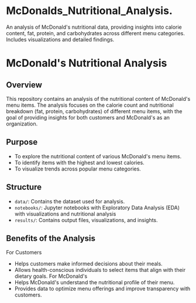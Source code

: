 # McDonalds_Nutritional_Analysis.
An analysis of McDonald's nutritional data, providing insights into calorie content, fat, protein, and carbohydrates across different menu categories. Includes visualizations and detailed findings.
# McDonald's Nutritional Analysis

## Overview
This repository contains an analysis of the nutritional content of McDonald's menu items. The analysis focuses on the calorie count and nutritional breakdown (fat, protein, carbohydrates) of different menu items, with the goal of providing insights for both customers and McDonald's as an organization.

## Purpose
- To explore the nutritional content of various McDonald's menu items.
- To identify items with the highest and lowest calories.
- To visualize trends across popular menu categories.

## Structure
- `data/`: Contains the dataset used for analysis.
- `notebooks/`: Jupyter notebooks with Exploratory Data Analysis (EDA) with visualizations and nutritional analysis
- `results/`: Contains output files, visualizations, and insights.

## Benefits of the Analysis
For Customers
- Helps customers make informed decisions about their meals.
- Allows health-conscious individuals to select items that align with their dietary goals.
For McDonald's
- Helps McDonald's understand the nutritional profile of their menu.
- Provides data to optimize menu offerings and improve transparency with customers.
